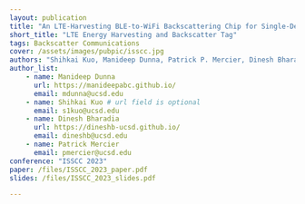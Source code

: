 ```yaml
---
layout: publication
title: "An LTE-Harvesting BLE-to-WiFi Backscattering Chip for Single-Device RFID-Like Interrogation"
short_title: "LTE Energy Harvesting and Backscatter Tag"
tags: Backscatter Communications
cover: /assets/images/pubpic/isscc.jpg
authors: "Shihkai Kuo, Manideep Dunna, Patrick P. Mercier, Dinesh Bharadia"
author_list:
    - name: Manideep Dunna
      url: https://manideepabc.github.io/
      email: mdunna@ucsd.edu
    - name: Shihkai Kuo # url field is optional
      email: s1kuo@ucsd.edu
    - name: Dinesh Bharadia
      url: https://dineshb-ucsd.github.io/
      email: dineshb@ucsd.edu
    - name: Patrick Mercier
      email: pmercier@ucsd.edu
conference: "ISSCC 2023"
paper: /files/ISSCC_2023_paper.pdf
slides: /files/ISSCC_2023_slides.pdf

---
```

